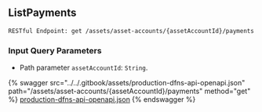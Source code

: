 
## ListPayments
`RESTful Endpoint: get /assets/asset-accounts/{assetAccountId}/payments`



### Input Query Parameters
* Path parameter `assetAccountId`: `String`.  
  


{% swagger src="../../.gitbook/assets/production-dfns-api-openapi.json" path="/assets/asset-accounts/{assetAccountId}/payments" method="get" %}
[production-dfns-api-openapi.json](../../.gitbook/assets/production-dfns-api-openapi.json)
{% endswagger %}
